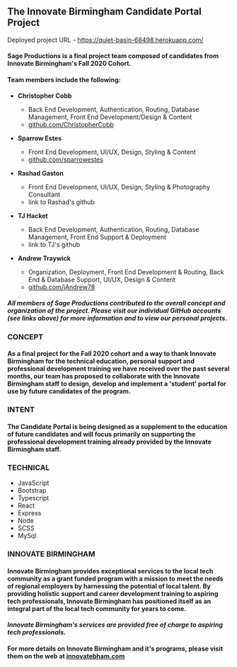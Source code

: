 ## The Innovate Birmingham Candidate Portal Project

Deployed project URL - https://quiet-basin-68498.herokuapp.com/
  
  
#### Sage Productions is a final project team composed of candidates from Innovate Birmingham's Fall 2020 Cohort. 
#### Team members include the following:
  
- **Christopher Cobb**
    - Back End Development, Authentication, Routing, Database Management, Front End Development/Design & Content
    - [github.com/ChristopherCobb](https://github.com/christophercobb)
  
- **Sparrow Estes**
    - Front End Development, UI/UX, Design, Styling & Content
    - [github.com/sparrowestes](https://github.com/sparrowestes)
  
- **Rashad Gaston**
    - Front End Development, UI/UX, Design, Styling & Photography Consultant
    - link to Rashad's github
  
- **TJ Hacket**
    - Back End Development, Authentication, Routing, Database Management, Front End Support & Deployment
    - link to TJ's github
  
- **Andrew Traywick**
    - Organization, Deployment, Front End Development & Routing, Back End & Database Support, UI/UX, Design & Content
    - [github.com/jAndrew78](https://github.com/jAndrew78)
  
##### All members of Sage Productions contributed to the overall concept and organization of the project. Please visit our individual GitHub accounts (see links above) for more information and to view our personal projects.  
  
  
### CONCEPT
#### As a final project for the Fall 2020 cohort and a way to thank Innovate Birmingham for the technical education, personal support and professional development training we have received over the past several months, our team has proposed to collaborate with the Innovate Birmingham staff to design, develop and implement a 'student' portal for use by future candidates of the program.  
  
  
### INTENT
#### The Candidate Portal is being designed as a supplement to the education of future candidates and will focus primarily on supporting the professional development training already provided by the Innovate Birmingham staff.  
  
  
### TECHNICAL
- JavaScript
- Bootstrap
- Typescript
- React
- Express
- Node
- SCSS
- MySql  
  
  
### INNOVATE BIRMINGHAM
#### Innovate Birmingham provides exceptional services to the local tech community as a grant funded program with a mission to meet the needs of regional employers by harnessing the potential of local talent. By providing holistic support and career development training to aspiring tech professionals, Innovate Birmingham has positioned itself as an integral part of the local tech community for years to come.
  
#### *Innovate Birmingham's services are provided free of charge to aspiring tech professionals.*
  
#### For more details on Innovate Birmingham and it's programs, please visit them on the web at [innovatebham.com](https://www.innovatebham.com/)  
  
